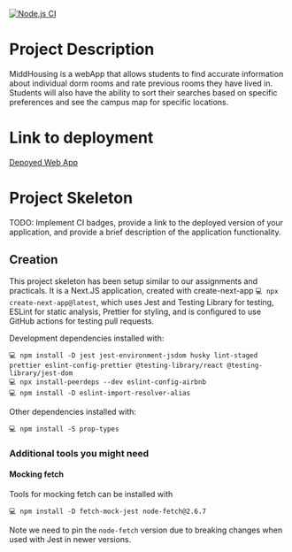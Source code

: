 [![Node.js CI](https://github.com/csci312a-f23/project-ellen/actions/workflows/node.js.yml/badge.svg?branch=test-pull-request)](https://github.com/csci312a-f23/project-ellen/actions/workflows/node.js.yml)

# Project Description

MiddHousing is a webApp that allows students to find accurate information about individual dorm rooms and rate previous rooms they have lived in. Students will also have the ability to sort their searches based on specific preferences and see the campus map for specific locations.

# Link to deployment

[Depoyed Web App](https://ellen.csci312.dev)

# Project Skeleton

TODO: Implement CI badges, provide a link to the deployed version of your application, and provide a brief description of the application functionality.

## Creation

This project skeleton has been setup similar to our assignments and practicals. It is a Next.JS application, created with create-next-app `💻 npx create-next-app@latest`, which uses Jest and Testing Library for testing, ESLint for static analysis, Prettier for styling, and is configured to use GitHub actions for testing pull requests.

Development dependencies installed with:

```
💻 npm install -D jest jest-environment-jsdom husky lint-staged prettier eslint-config-prettier @testing-library/react @testing-library/jest-dom
💻 npx install-peerdeps --dev eslint-config-airbnb
💻 npm install -D eslint-import-resolver-alias
```

Other dependencies installed with:

```
💻 npm install -S prop-types
```

### Additional tools you might need

#### Mocking fetch

Tools for mocking fetch can be installed with

```
💻 npm install -D fetch-mock-jest node-fetch@2.6.7
```

Note we need to pin the `node-fetch` version due to breaking changes when used with Jest in newer versions.
